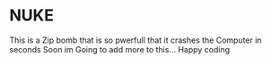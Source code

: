 # NUKE
This is a Zip bomb that is so pwerfull that it crashes the Computer in seconds
Soon im Going to add more to this...
Happy coding
